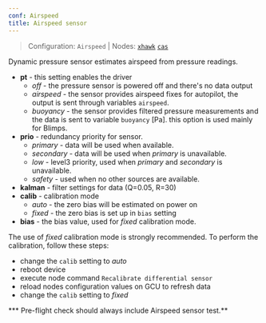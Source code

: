 ```yaml
---
conf: Airspeed
title: Airspeed sensor
---
```


>Configuration: `Airspeed`
> | Nodes: [`xhawk`](../../hw/nodes/xhawk.md) [`cas`](../../hw/nodes/cas.md)

Dynamic pressure sensor estimates airspeed from pressure readings.

- **pt**        - this setting enables the driver
    - *off* - the pressure sensor is powered off and there's no data output
    - *airspeed* - the sensor provides airspeed fixes for autopilot, the output is sent through variables `airspeed`.
    - *buoyancy* - the sensor provides filtered pressure measurements and the data is sent to variable `buoyancy` [Pa]. this option is used mainly for Blimps.
- **prio**      - redundancy priority for sensor.
    - *primary*   - data will be used when available.
    - *secondary* - data will be used when *primary* is unavailable.
    - *low*       - level3 priority, used when *primary* and *secondary* is unavailable.
    - *safety*    - used when no other sources are available.
- **kalman**    - filter settings for data (Q=0.05, R=30)
- **calib**     - calibration mode
    - *auto* - the zero bias will be estimated on power on
    - *fixed* - the zero bias is set up in `bias` setting
- **bias**      - the bias value, used for *fixed* calibration mode.

The use of *fixed* calibration mode is strongly recommended. To perform the calibration, follow these steps:

- change the `calib` setting to *auto*
- reboot device
- execute node command `Recalibrate differential sensor`
- reload nodes configuration values on GCU to refresh data
- change the `calib` setting to *fixed*

*** Pre-flight check should always include Airspeed sensor test.**
